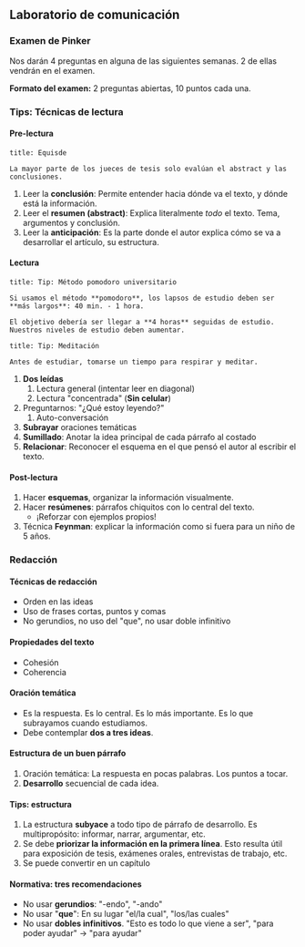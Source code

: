 ## Laboratorio de comunicación

### Examen de Pinker

Nos darán 4 preguntas en alguna de las siguientes semanas. 2 de ellas vendrán en el examen.

**Formato del examen:** 2 preguntas abiertas, 10 puntos cada una.

### Tips: Técnicas de lectura

#### Pre-lectura

```ad-note
title: Equisde

La mayor parte de los jueces de tesis solo evalúan el abstract y las conclusiones.

```

1. Leer la **conclusión**: Permite entender hacia dónde va el texto, y dónde está la información.
2. Leer el **resumen (abstract)**: Explica literalmente *todo* el texto. Tema, argumentos y conclusión.
3. Leer la **anticipación**: Es la parte donde el autor explica cómo se va a desarrollar el artículo, su estructura.

#### Lectura

```ad-tip
title: Tip: Método pomodoro universitario

Si usamos el método **pomodoro**, los lapsos de estudio deben ser **más largos**: 40 min. - 1 hora.

El objetivo debería ser llegar a **4 horas** seguidas de estudio. Nuestros niveles de estudio deben aumentar.

```

```ad-tip
title: Tip: Meditación

Antes de estudiar, tomarse un tiempo para respirar y meditar.

```

1. **Dos leídas**
	1. Lectura general (intentar leer en diagonal)
	2. Lectura "concentrada" (**Sin celular**)
2. Preguntarnos: "¿Qué estoy leyendo?"
	1. Auto-conversación
3. **Subrayar** oraciones temáticas
4. **Sumillado**: Anotar la idea principal de cada párrafo al costado
5. **Relacionar**: Reconocer el esquema en el que pensó el autor al escribir el texto.

#### Post-lectura

1. Hacer **esquemas**, organizar la información visualmente.
2. Hacer **resúmenes**: párrafos chiquitos con lo central del texto.
	- ¡Reforzar con ejemplos propios!
3. Técnica **Feynman**: explicar la información como si fuera para un niño de 5 años.

### Redacción

#### Técnicas de redacción

- Orden en las ideas
- Uso de frases cortas, puntos y comas
- No gerundios, no uso del "que", no usar doble infinitivo

#### Propiedades del texto

- Cohesión
- Coherencia

#### Oración temática

- Es la respuesta. Es lo central. Es lo más importante. Es lo que subrayamos cuando estudiamos.
- Debe contemplar **dos a tres ideas**.

#### Estructura de un buen párrafo

1. Oración temática: La respuesta en pocas palabras. Los puntos a tocar.
2. **Desarrollo** secuencial de cada idea.

#### Tips: estructura

1. La estructura **subyace** a todo tipo de párrafo de desarrollo. Es multipropósito: informar, narrar, argumentar, etc.
2. Se debe **priorizar la información en la primera línea**. Esto resulta útil para exposición de tesis, exámenes orales, entrevistas de trabajo, etc.
3. Se puede convertir en un capítulo

#### Normativa: tres recomendaciones

- No usar **gerundios**: "-endo", "-ando"
- No usar "**que**": En su lugar "el/la cual", "los/las cuales"
- No usar **dobles infinitivos**. "Esto es todo lo que viene a ser", "para poder ayudar" $\to$ "para ayudar"
